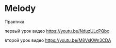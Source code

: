 # Melody
Практика

первый урок видео https://youtu.be/NduzULcPQbo

второй урок видео https://youtu.be/M8VsKWn3CDA
